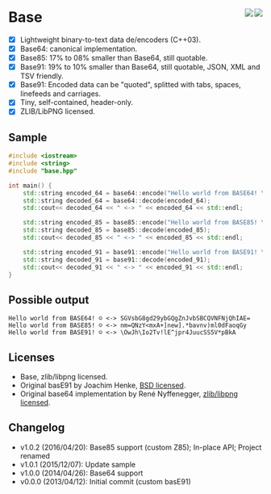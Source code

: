 Base <a href="https://travis-ci.org/r-lyeh/base"><img src="https://api.travis-ci.org/r-lyeh/base.svg?branch=master" align="right" /></a><a href="LICENSE"><img src="https://img.shields.io/badge/license-zlib/libpng-blue.svg" align="right" /></a>
====

- [x] Lightweight binary-to-text data de/encoders (C++03).
- [x] Base64: canonical implementation.
- [x] Base85: 17% to 08% smaller than Base64, still quotable.
- [x] Base91: 19% to 10% smaller than Base64, still quotable, JSON, XML and TSV friendly.
- [x] Base91: Encoded data can be "quoted", splitted with tabs, spaces, linefeeds and carriages.
- [x] Tiny, self-contained, header-only.
- [x] ZLIB/LibPNG licensed.

## Sample
```c++
#include <iostream>
#include <string>
#include "base.hpp"

int main() {
    std::string encoded_64 = base64::encode("Hello world from BASE64! \x1");
    std::string decoded_64 = base64::decode(encoded_64);
    std::cout<< decoded_64 << " <-> " << encoded_64 << std::endl;

    std::string encoded_85 = base85::encode("Hello world from BASE85! \x1");
    std::string decoded_85 = base85::decode(encoded_85);
    std::cout<< decoded_85 << " <-> " << encoded_85 << std::endl;

    std::string encoded_91 = base91::encode("Hello world from BASE91! \x1");
    std::string decoded_91 = base91::decode(encoded_91);
    std::cout<< decoded_91 << " <-> " << encoded_91 << std::endl;
}
```

## Possible output
```
Hello world from BASE64! ☺ <-> SGVsbG8gd29ybGQgZnJvbSBCQVNFNjQhIAE=
Hello world from BASE85! ☺ <-> nm=QNzY<mxA+]new].*bavnv)ml0dFaoqGy
Hello world from BASE91! ☺ <-> \OwJh\Io2Tv!lE^jpr4JuucSS5V*pBkA
```

## Licenses
- Base, zlib/libpng licensed.
- Original basE91 by Joachim Henke, [BSD licensed](http://base91.sourceforge.net/).
- Original base64 implementation by René Nyffenegger, [zlib/libpng licensed](http://www.adp-gmbh.ch/cpp/common/base64.html).

## Changelog
- v1.0.2 (2016/04/20): Base85 support (custom Z85); In-place API; Project renamed
- v1.0.1 (2015/12/07): Update sample
- v1.0.0 (2014/04/26): Base64 support
- v0.0.0 (2013/04/12): Initial commit (custom basE91)
